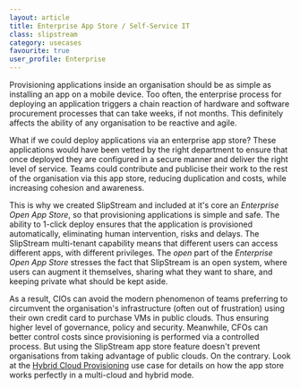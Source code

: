 ```yaml
---
layout: article
title: Enterprise App Store / Self-Service IT
class: slipstream
category: usecases
favourite: true
user_profile: Enterprise
---
```


Provisioning applications inside an organisation should be as simple as installing an app on a mobile device. Too often, the enterprise process for deploying an application triggers a chain reaction of hardware and software procurement processes that can take weeks, if not months. This definitely affects the ability of any organisation to be reactive and agile.

What if we could deploy applications via an enterprise app store? These applications would have been vetted by the right department to ensure that once deployed they are configured in a secure manner and deliver the right level of service. Teams could contribute and publicise their work to the rest of the organisation via this app store, reducing duplication and costs, while increasing cohesion and awareness.   

This is why we created SlipStream and included at it's core an *Enterprise Open App Store*, so that provisioning applications is simple and safe. The ability to 1-click deploy ensures that the application is provisioned automatically, eliminating human intervention, risks and delays. The SlipStream multi-tenant capability means that different users can access different apps, with different privileges. The *open* part of the *Enterprise Open App Store* stresses the fact that SlipStream is an open system, where users can augment it themselves, sharing what they want to share, and keeping private what should be kept aside.

As a result, CIOs can avoid the modern phenomenon of teams preferring to circumvent the organisation's infrastructure (often out of frustration) using their own credit card to purchase VMs in public clouds. Thus ensuring higher level of governance, policy and security. Meanwhile, CFOs can better control costs since provisioning is performed via a controlled process. But using the SlipStream app store feature doesn't prevent organisations from taking advantage of public clouds. On the contrary. Look at the [Hybrid Cloud Provisioning](/products/slipstream-usecases.html#Hybrid-Cloud-Provisioning) use case for details on how the app store works perfectly in a multi-cloud and hybrid mode.
